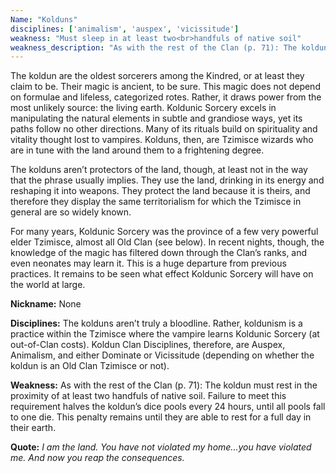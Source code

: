 ```yaml
---
Name: "Kolduns"
disciplines: ['animalism', 'auspex', 'vicissitude']
weakness: "Must sleep in at least two<br>handfuls of native soil"
weakness_description: "As with the rest of the Clan (p. 71): The koldun must rest in the proximity of at least two handfuls of native soil. Failure to meet this requirement halves the koldun’s dice pools every 24 hours, until all pools fall to one die. This penalty remains until they are able to rest for a full day in their earth."
---
```


<p>The koldun are the oldest sorcerers among the Kindred, or at least they claim to be. Their magic is ancient, to be sure. This magic does not depend on formulae and lifeless, categorized rotes. Rather, it draws power from the most unlikely source: the living earth. Koldunic Sorcery excels in manipulating the natural elements in subtle and grandiose ways, yet its paths follow no other directions. Many of its rituals build on spirituality and vitality thought lost to vampires. Kolduns, then, are Tzimisce wizards who are in tune with the land around them to a frightening degree.</p><p>The kolduns aren’t protectors of the land, though, at least not in the way that the phrase usually implies. They use the land, drinking in its energy and reshaping it into weapons. They protect the land because it is theirs, and therefore they display the same territorialism for which the Tzimisce in general are so widely known.</p><p>For many years, Koldunic Sorcery was the province of a few very powerful elder Tzimisce, almost all Old Clan (see below). In recent nights, though, the knowledge of the magic has filtered down through the Clan’s ranks, and even neonates may learn it. This is a huge departure from previous practices. It remains to be seen what effect Koldunic Sorcery will have on the world at large.</p><p><b>Nickname:</b> None</p><p><b>Disciplines:</b> The kolduns aren’t truly a bloodline. Rather, koldunism is a practice within the Tzimisce where the vampire learns Koldunic Sorcery (at out-of-Clan costs). Koldun Clan Disciplines, therefore, are Auspex, Animalism, and either Dominate or Vicissitude (depending on whether the koldun is an Old Clan Tzimisce or not).</p><p><b>Weakness:</b> As with the rest of the Clan (p. 71): The koldun must rest in the proximity of at least two handfuls of native soil. Failure to meet this requirement halves the koldun’s dice pools every 24 hours, until all pools fall to one die. This penalty remains until they are able to rest for a full day in their earth.</p><p class=ttlQuote><b>Quote:</b> <i>I am the land. You have not violated my home...you have violated me. And now you reap the consequences.</i></p>